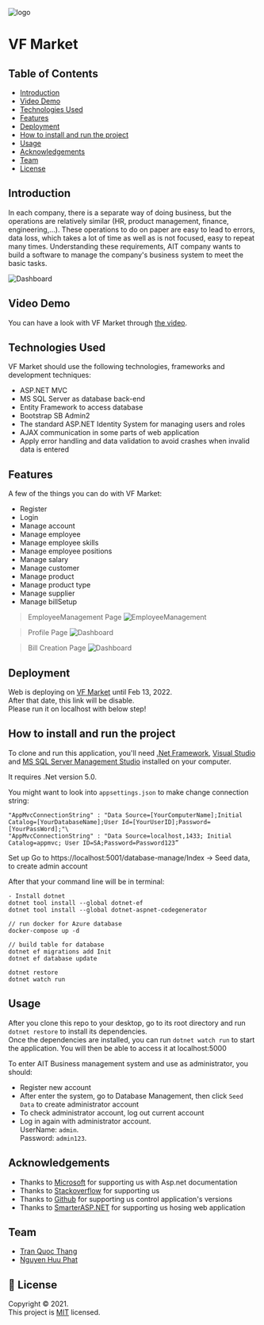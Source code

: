 ![logo](wwwroot/assets/images/Logo.png)

# VF Market

## Table of Contents

- [Introduction](#introduction)
- [Video Demo](#video-demo)
- [Technologies Used](#technologies-used)
- [Features](#features)
- [Deployment](#deployment)
- [How to install and run the project](#how-to-install-and-run-the-project)
- [Usage](#usage)
- [Acknowledgements](#acknowledgements)
- [Team](#team)
- [License](#license)

<!-- * [License](#license) -->

## Introduction

In each company, there is a separate way of doing business, but the operations are relatively similar (HR, product management, finance, engineering,...). These operations to do on paper are easy to lead to errors, data loss, which takes a lot of time as well as is not focused, easy to repeat many times. Understanding these requirements, AIT company wants to build a software to manage the company's business system to meet the basic tasks.

![Dashboard](wwwroot/img/demoPage/dashboard.png)

## Video Demo

You can have a look with VF Market through [the video](https://www.youtube.com/watch?v=x8MMWW4ODuo).

## Technologies Used

VF Market should use the following technologies, frameworks and development techniques:

- ASP.NET MVC
- MS SQL Server as database back-end
- Entity Framework to access database
- Bootstrap SB Admin2
- The standard ASP.NET Identity System for managing users and roles
- AJAX communication in some parts of web application
- Apply error handling and data validation to avoid crashes when invalid data is entered

## Features

A few of the things you can do with VF Market:

- Register
- Login
- Manage account
- Manage employee
- Manage employee skills
- Manage employee positions
- Manage salary
- Manage customer
- Manage product
- Manage product type
- Manage supplier
- Manage billSetup

> EmployeeManagement Page
> ![EmployeeManagement](wwwroot/img/demoPage/employeeIndex.png)

> Profile Page
> ![Dashboard](wwwroot/img/demoPage/profile.png)

> Bill Creation Page
> ![Dashboard](wwwroot/img/demoPage/createBill.png)

## Deployment

Web is deploying on [VF Market](http://lucasuit-001-site1.etempurl.com/) until Feb 13, 2022.\
After that date, this link will be disable.\
Please run it on localhost with below step!

## How to install and run the project

To clone and run this application, you'll need [.Net Framework](https://dotnet.microsoft.com/en-us/download/dotnet-framework), [Visual Studio](https://visualstudio.microsoft.com/) and [MS SQL Server Management Studio](https://docs.microsoft.com/en-us/sql/ssms/download-sql-server-management-studio-ssms?view=sql-server-ver15) installed on your computer.

It requires .Net version 5.0.

You might want to look into `appsettings.json` to make change connection string:

```
"AppMvcConnectionString" : "Data Source=[YourComputerName];Initial Catalog=[YourDatabaseName];User Id=[YourUserID];Password=[YourPassWord];"\
"AppMvcConnectionString" : "Data Source=localhost,1433; Initial Catalog=appmvc; User ID=SA;Password=Password123”
```

Set up
Go to https://localhost:5001/database-manage/Index → Seed data, to create admin account

After that your command line will be in terminal:

```
- Install dotnet
dotnet tool install --global dotnet-ef
dotnet tool install --global dotnet-aspnet-codegenerator

// run docker for Azure database
docker-compose up -d

// build table for database
dotnet ef migrations add Init
dotnet ef database update
```

```
dotnet restore
dotnet watch run
```

## Usage

After you clone this repo to your desktop, go to its root directory and run `dotnet restore` to install its dependencies.\
Once the dependencies are installed, you can run `dotnet watch run` to start the application. You will then be able to access it at localhost:5000

To enter AIT Business management system and use as administrator, you should:

- Register new account
- After enter the system, go to Database Management, then click `Seed Data` to create administrator account
- To check administrator account, log out current account
- Log in again with administrator account.\
   UserName: `admin`.\
   Password: `admin123`.

## Acknowledgements

- Thanks to [Microsoft](https://www.microsoft.com/vi-vn/) for supporting us with Asp.net documentation
- Thanks to [Stackoverflow](https://stackoverflow.com/) for supporting us
- Thanks to [Github](https://github.com/) for supporting us control application's versions
- Thanks to [SmarterASP.NET](https://www.smarterasp.net/) for supporting us hosing web application

## Team

- [Tran Quoc Thang](https://github.com/LucasTran-tq)
- [Nguyen Huu Phat](https://github.com/nguyenhuuphat2001)

## 📝 License

Copyright © 2021. <br />
This project is [MIT](https://github.com/LucasTran-tq/Business-Management-AspNet/blob/main/LICENSE) licensed.
